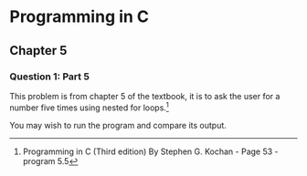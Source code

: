 # Programming in C
## Chapter 5
### Question 1: Part 5

This problem is from chapter 5 of the textbook, it is to ask the user for a number five times using nested for loops.[^1]

You may wish to run the program and compare its output.

[^1]: Programming in C (Third edition) By Stephen G. Kochan - Page 53 - program 5.5